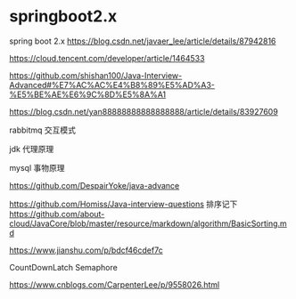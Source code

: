 # springboot2.x
spring boot 2.x
https://blog.csdn.net/javaer_lee/article/details/87942816

https://cloud.tencent.com/developer/article/1464533

https://github.com/shishan100/Java-Interview-Advanced#%E7%AC%AC%E4%B8%89%E5%AD%A3-%E5%BE%AE%E6%9C%8D%E5%8A%A1

https://blog.csdn.net/yan88888888888888888/article/details/83927609


rabbitmq 交互模式

jdk 代理原理

mysql 事物原理

https://github.com/DespairYoke/java-advance

https://github.com/Homiss/Java-interview-questions
排序记下
https://github.com/about-cloud/JavaCore/blob/master/resource/markdown/algorithm/BasicSorting.md


https://www.jianshu.com/p/bdcf46cdef7c

CountDownLatch  Semaphore

https://www.cnblogs.com/CarpenterLee/p/9558026.html